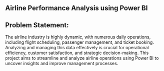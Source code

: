 ## Airline Performance Analysis using Power BI

## Problem Statement:
The airline industry is highly dynamic, with numerous daily operations, including flight scheduling, passenger
management, and ticket booking. Analyzing and managing this data effectively is crucial for operational
efficiency, customer satisfaction, and strategic decision-making. This project aims to streamline and analyze
airline operations using Power BI to uncover insights and improve management processes.
